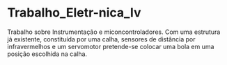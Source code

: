# Trabalho_Eletr-nica_Iv
Trabalho sobre Instrumentação e miconcontroladores.
Com uma estrutura já existente, constituída por uma calha, sensores de distância por infravermelhos e um servomotor pretende-se colocar uma bola em uma posição escolhida na calha.
